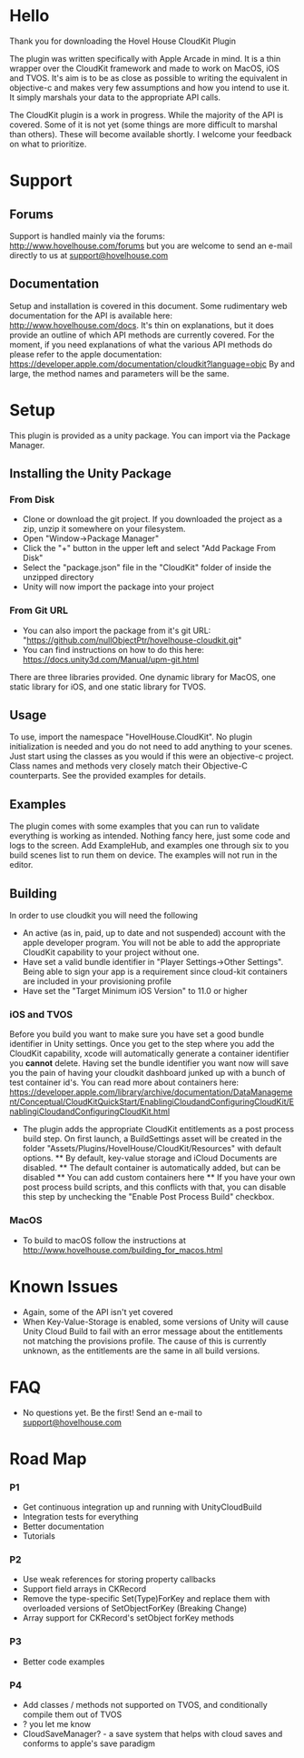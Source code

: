 # Hello
Thank you for downloading the Hovel House CloudKit Plugin
 
The plugin was written specifically with Apple Arcade in mind. It is a thin wrapper over the CloudKit framework and made to work on MacOS, iOS and TVOS. It's aim is to be as close as possible to writing the equivalent in objective-c and makes very few assumptions and how you intend to use it. It simply marshals your data to the appropriate API calls.
 
The CloudKit plugin is a work in progress. While the majority of the API is covered. Some of it is not yet (some things are more difficult to marshal than others). These will become available shortly. I welcome your feedback on what to prioritize.

# Support
## Forums
Support is handled mainly via the forums: http://www.hovelhouse.com/forums but you are welcome to send an e-mail directly to us at support@hovelhouse.com

## Documentation
Setup and installation is covered in this document. Some rudimentary web documentation for the API is available here: http://www.hovelhouse.com/docs. It's thin on explanations, but it does provide an outline of which API methods are currently covered. For the moment, if you need explanations of what the various API methods do please refer to the apple documentation: https://developer.apple.com/documentation/cloudkit?language=objc By and large, the method names and parameters will be the same. 
 
# Setup
 
This plugin is provided as a unity package. You can import via the Package Manager. 
 
## Installing the Unity Package
 
### From Disk
* Clone or download the git project. If you downloaded the project as a zip, unzip it somewhere on your filesystem.
* Open "Window->Package Manager"
* Click the "+" button in the upper left and select "Add Package From Disk"
* Select the "package.json" file in the "CloudKit" folder of inside the unzipped directory
* Unity will now import the package into your project
 
### From Git URL
* You can also import the package from it's git URL: "https://github.com/nullObjectPtr/hovelhouse-cloudkit.git"
* You can find instructions on how to do this here: https://docs.unity3d.com/Manual/upm-git.html
 
There are three libraries provided. One dynamic library for MacOS, one static library for iOS, and one static library for TVOS.
 
## Usage
To use, import the namespace "HovelHouse.CloudKit". No plugin initialization is needed and you do not need to add anything to your scenes. Just start using the classes as you would if this were an objective-c project. Class names and methods very closely match their Objective-C counterparts. See the provided examples for details.
 
## Examples
The plugin comes with some examples that you can run to validate everything is working as intended. Nothing fancy here, just some code and logs to the screen. Add ExampleHub, and examples one through six to you build scenes list to run them on device. The examples will not run in the editor. 
 
## Building
In order to use cloudkit you will need the following
* An active (as in, paid, up to date and not suspended) account with the apple developer program. You will not be able to add the appropriate CloudKit capability to your project without one.
* Have set a valid bundle identifier in "Player Settings->Other Settings". Being able to sign your app is a requirement since cloud-kit containers are included in your provisioning profile
* Have set the "Target Minimum iOS Version" to 11.0 or higher
 
### iOS and TVOS
Before you build you want to make sure you have set a good bundle identifier in Unity settings. Once you get to the step where you add the CloudKit capability, xcode will automatically generate a container identifier you **cannot** delete. Having set the bundle identifier you want now will save you the pain of having your cloudkit dashboard junked up with a bunch of test container id's. You can read more about containers here: https://developer.apple.com/library/archive/documentation/DataManagement/Conceptual/CloudKitQuickStart/EnablingiCloudandConfiguringCloudKit/EnablingiCloudandConfiguringCloudKit.html 
 
 * The plugin adds the appropriate CloudKit entitlements as a post process build step. On first launch, a BuildSettings asset will be created in the folder "Assets/Plugins/HovelHouse/CloudKit/Resources" with default options.
 ** By default, key-value storage and iCloud Documents are disabled.
 ** The default container is automatically added, but can be disabled
 ** You can add custom containers here
 ** If you have your own post process build scripts, and this conflicts with that, you can disable this step by unchecking the "Enable Post Process Build" checkbox.
 
### MacOS
* To build to macOS follow the instructions at http://www.hovelhouse.com/building_for_macos.html
 
# Known Issues
* Again, some of the API isn't yet covered
* When Key-Value-Storage is enabled, some versions of Unity will cause Unity Cloud Build to fail with an error message about the entitlements not matching the provisions profile. The cause of this is currently unknown, as the entitlements are the same in all build versions.
 
# FAQ
* No questions yet. Be the first! Send an e-mail to support@hovelhouse.com
 
# Road Map
 
### P1
* Get continuous integration up and running with UnityCloudBuild
* Integration tests for everything
* Better documentation
* Tutorials

### P2
* Use weak references for storing property callbacks
* Support field arrays in CKRecord
* Remove the type-specific Set(Type)ForKey and replace them with overloaded versions of SetObjectForKey (Breaking Change)
* Array support for CKRecord's setObject forKey methods
 
### P3
* Better code examples
 
### P4
* Add classes / methods not supported on TVOS, and conditionally compile them out of TVOS
* ? you let me know
* CloudSaveManager? - a save system that helps with cloud saves and conforms to apple's save paradigm
